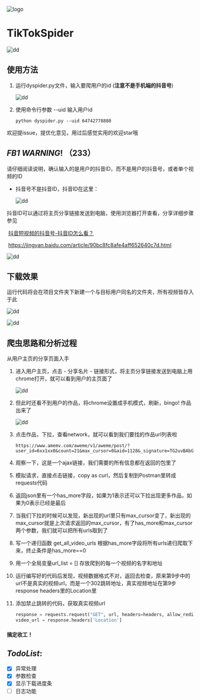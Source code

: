 ![logo](https://github.com/huangke19/TikTokSpider/raw/master/pics/logo.jpg)



# TikTokSpider

![dd](https://github.com/huangke19/LagouSpider/raw/master/lines/bird.jpg)

## 使用方法

1. 运行dyspider.py文件，输入要爬用户的id  (**注意不是手机端的抖音号**)

   ![dd](https://github.com/huangke19/TikTokSpider/raw/master/pics/desc.png)

2. 使用命令行参数 --uid 输入用户id

   ```shell
   python dyspider.py --uid 64742778880
   ```

欢迎提issue，提优化意见，用过后感觉实用的欢迎star哦

## *FB1 WARNING*! （233）

请仔细阅读说明，确认输入的是用户的抖音ID，而不是用户的抖音号，或者单个视频的ID

- 抖音号不是抖音ID，抖音ID在这里：

  ![dd](https://github.com/huangke19/TikTokSpider/raw/master/pics/id.png)



​	抖音ID可以通过将主页分享链接发送到电脑，使用浏览器打开查看，分享详细步骤参见

​	[抖音短视频的抖音号-抖音ID怎么看？](https://jingyan.baidu.com/article/90bc8fc8afe4aff652640c7d.html)

​	https://jingyan.baidu.com/article/90bc8fc8afe4aff652640c7d.html



![dd](https://github.com/huangke19/LagouSpider/raw/master/lines/bird.jpg)

## 下载效果

运行代码将会在项目文件夹下新建一个与目标用户同名的文件夹，所有视频皆存入于此

![dd](https://github.com/huangke19/TikTokSpider/raw/master/pics/video.png)

![dd](https://github.com/huangke19/LagouSpider/raw/master/lines/bird.jpg)







## 爬虫思路和分析过程

从用户主页的分享页面入手

1. 进入用户主页，点击 - 分享名片 - 链接形式，将主页分享链接发送到电脑上用chrome打开，就可以看到用户的主页面了

   ![dd](https://github.com/huangke19/TikTokSpider/raw/master/pics/Screenshot.png)

2. 但此时还看不到用户的作品，将chrome设置成手机模式，刷新，bingo! 作品出来了

   ![dd](https://github.com/huangke19/TikTokSpider/raw/master/pics/pc.png)

3. 点击作品，下拉，查看network，就可以看到我们要找的作品url列表啦

   ```
   https://www.amemv.com/aweme/v1/aweme/post/?user_id=6xx1xx0&count=21&max_cursor=0&aid=1128&_signature=TG2uvBAbGAHzG19a.rniF0xtrq&dytk=14d65256b82dd042058b0eca9f85461b
   ```

4. 观察一下，这是一个ajax链接，我们需要的所有信息都在返回的包里了

5. 模拟请求，直接点击链接，copy as curl，然后复制到Postman里转成requests代码

6. 返回json里有一个has_more字段，如果为1表示还可以下拉出现更多作品，如果为0表示已经是最后

7. 当我们下拉的时候可以发现，新出现的url里只有max_cursor变了，新出现的max_cursor就是上次请求返回的max_cursor，有了has_more和max_cursor两个参数，我们就可以把所有urls取到了

8. 写一个递归函数 get_all_video_urls 根据has_more字段将所有urls递归爬取下来，终止条件是has_more==0

9. 用一个全局变量url_list = [] 存放爬到的每一个视频的名字和地址

10. 运行编写好的代码后发现，视频数据格式不对，返回去检查，原来第9步中的url不是真实的视频url，而是一个302跳转地址，真实视频地址在第9步response headers里的Location里

11. 添加禁止跳转的代码，获取真实视频url

    ```python
    response = requests.request("GET", url, headers=headers, allow_redirects=False)
    video_url = response.headers['Location']
    ```



#### 搞定收工！



## *TodoList*:

- [x] 异常处理
- [x] 参数检查
- [x] 显示下载进度条
- [ ] 日志功能